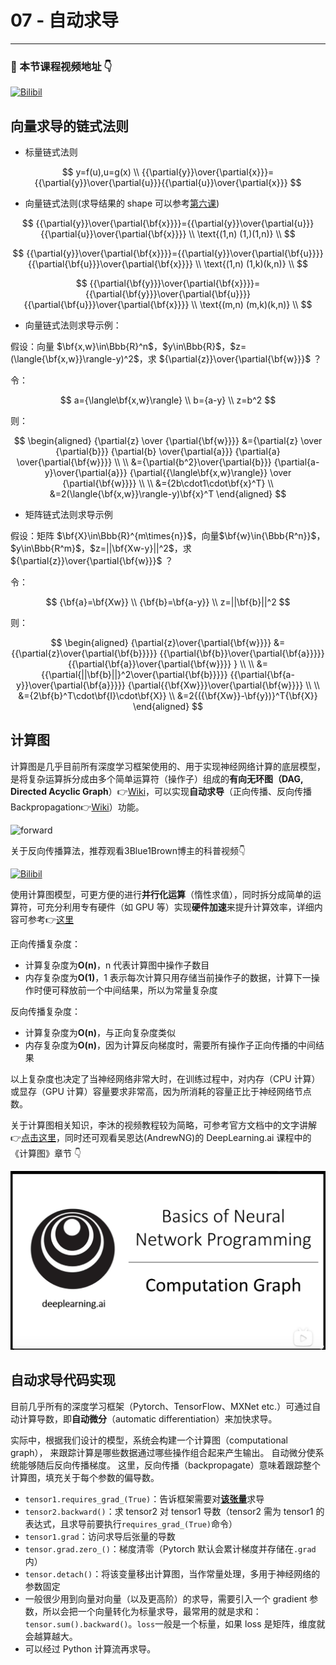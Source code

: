 # 07 - 自动求导

---

### 🎦 本节课程视频地址 👇

[![Bilibil](https://i0.hdslb.com/bfs/archive/feadafc9bf7283f84caacc60d841a4202b0395eb.jpg@640w_400h_100Q_1c.webp)](https://www.bilibili.com/video/BV1KA411N7Px)

## 向量求导的链式法则

- 标量链式法则

$$
y=f(u),u=g(x) \\
{{\partial{y}}\over{\partial{x}}}={{\partial{y}}\over{\partial{u}}}{{\partial{u}}\over{\partial{x}}}
$$

- 向量链式法则(求导结果的 shape 可以参考[第六课](./06-矩阵计算.md))

$$
{{\partial{y}}\over{\partial{\bf{x}}}}={{\partial{y}}\over{\partial{u}}}{{\partial{u}}\over{\partial{\bf{x}}}} \\
\text{(1,n)    (1,)(1,n)} \\
$$

$$
{{\partial{y}}\over{\partial{\bf{x}}}}={{\partial{y}}\over{\partial{\bf{u}}}}{{\partial{\bf{u}}}\over{\partial{\bf{x}}}} \\
\text{(1,n)    (1,k)(k,n)} \\
$$

$$
{{\partial{\bf{y}}}\over{\partial{\bf{x}}}}={{\partial{\bf{y}}}\over{\partial{\bf{u}}}}{{\partial{\bf{u}}}\over{\partial{\bf{x}}}} \\
\text{(m,n)    (m,k)(k,n)} \\
$$

- 向量链式法则求导示例：

假设：向量 $\bf{x,w}\in\Bbb{R}^n$，$y\in\Bbb{R}$，$z=(\langle{\bf{x,w}}\rangle-y)^2$，求 ${\partial{z}}\over{\partial{\bf{w}}}$ ？

令：

$$
a={\langle\bf{x,w}\rangle} \\
b={a-y} \\
z=b^2
$$

则：

$$
\begin{aligned}
    {\partial{z} \over {\partial{\bf{w}}}}
    &={\partial{z} \over {\partial{b}}}
    {\partial{b} \over{\partial{a}}}
    {\partial{a} \over{\partial{\bf{w}}}} \\ \\
    &={\partial{b^2}\over{\partial{b}}}
    {\partial{a-y}\over{\partial{a}}}
    {\partial{{\langle\bf{x,w}\rangle}} \over {\partial{\bf{w}}}} \\ \\
    &={2b\cdot1\cdot\bf{x}^T} \\
    &=2(\langle{\bf{x,w}}\rangle-y)\bf{x}^T
\end{aligned}
$$

- 矩阵链式法则求导示例

假设：矩阵 $\bf{X}\in\Bbb{R}^{m\times{n}}$，向量$\bf{w}\in{\Bbb{R^n}}$，$y\in\Bbb{R^m}$，$z=||\bf{Xw-y}||^2$，求${\partial{z}}\over{\partial{\bf{w}}}$ ？

令：

$$
{\bf{a}=\bf{Xw}} \\
{\bf{b}=\bf{a-y}} \\
z=||\bf{b}||^2
$$

则：

$$
\begin{aligned}
    {\partial{z}\over{\partial{\bf{w}}}}
    &={{\partial{z}\over{\partial{\bf{b}}}}}
    {{\partial{\bf{b}}\over{\partial{\bf{a}}}}}
    {{\partial{\bf{a}}\over{\partial{\bf{w}}}}
    } \\ \\
    &={{\partial{||\bf{b}||}^2\over{\partial{\bf{b}}}}}
    {{\partial{\bf{a-y}}\over{\partial{\bf{a}}}}}
    {\partial{{\bf{Xw}}}\over{\partial{\bf{w}}}}  \\ \\
    &={2\bf{b}^T\cdot\bf{I}\cdot\bf{X}} \\
    &=2{({\bf{Xw}}-\bf{y})}^T{\bf{X}}
\end{aligned}
$$

## 计算图

计算图是几乎目前所有深度学习框架使用的、用于实现神经网络计算的底层模型，是将复杂运算拆分成由多个简单运算符（操作子）组成的**有向无环图（DAG, Directed Acyclic Graph**）👉[Wiki](https://zh.wiki.hancel.org/wiki/%E6%9C%89%E5%90%91%E6%97%A0%E7%8E%AF%E5%9B%BE)，可以实现**自动求导**（正向传播、反向传播 Backpropagation👉[Wiki](https://zh.wiki.hancel.org/wiki/%E5%8F%8D%E5%90%91%E4%BC%A0%E6%92%AD%E7%AE%97%E6%B3%95)）功能。

![forward](https://zh.d2l.ai/_images/forward.svg)

关于反向传播算法，推荐观看3Blue1Brown博主的科普视频👇

[![Bilibil](https://i1.hdslb.com/bfs/archive/c617e8ce539c6dfb96fb89e7d2feec919b609b5d.jpg@640w_400h_100Q_1c.webp)](https://www.bilibili.com/video/BV16x411V7Qg)

使用计算图模型，可更方便的进行**并行化运算**（惰性求值），同时拆分成简单的运算符，可充分利用专有硬件（如 GPU 等）实现**硬件加速**来提升计算效率，详细内容可参考👉[这里](https://zh.d2l.ai/chapter_computational-performance/auto-parallelism.html)

正向传播复杂度：

- 计算复杂度为**O(n)**，n 代表计算图中操作子数目
- 内存复杂度为**O(1)**，1 表示每次计算只用存储当前操作子的数据，计算下一操作时便可释放前一个中间结果，所以为常量复杂度

反向传播复杂度：

- 计算复杂度为**O(n)**，与正向复杂度类似
- 内存复杂度为**O(n)**，因为计算反向梯度时，需要所有操作子正向传播的中间结果

以上复杂度也决定了当神经网络非常大时，在训练过程中，对内存（CPU 计算）或显存（GPU 计算）容量要求非常高，因为所消耗的容量正比于神经网络节点数。

关于计算图相关知识，李沐的视频教程较为简略，可参考官方文档中的文字讲解 👉[点击这里](https://zh.d2l.ai/chapter_multilayer-perceptrons/backprop.html)，同时还可观看吴恩达(AndrewNG)的 DeepLearning.ai 课程中的《计算图》章节 👇

[![computation_graph_andrew](Images/computation_graph_andrew.PNG)](https://www.bilibili.com/video/BV1FT4y1E74V?p=13)

## 自动求导代码实现

目前几乎所有的深度学习框架（Pytorch、TensorFlow、MXNet etc.）可通过自动计算导数，即**自动微分**（automatic differentiation）来加快求导。

实际中，根据我们设计的模型，系统会构建一个计算图（computational graph）， 来跟踪计算是哪些数据通过哪些操作组合起来产生输出。 自动微分使系统能够随后反向传播梯度。 这里，反向传播（backpropagate）意味着跟踪整个计算图，填充关于每个参数的偏导数。

- `tensor1.requires_grad_(True)`：告诉框架需要对<u>**该张量**</u>求导
- `tensor2.backward()`：求 tensor2 对 tensor1 导数（tensor2 需为 tensor1 的表达式，且求导前要执行`requires_grad_(True)`命令）
- `tensor1.grad`：访问求导后张量的导数
- `tensor.grad.zero_()`：梯度清零（Pytorch 默认会累计梯度并存储在`.grad`内）
- `tensor.detach()`：将该变量移出计算图，当作常量处理，多用于神经网络的参数固定
- 一般很少用到向量对向量（以及更高阶）的求导，需要引入一个 gradient 参数，所以会把一个向量转化为标量求导，最常用的就是求和：`tensor.sum().backward()`。`loss`一般是一个标量，如果 loss 是矩阵，维度就会越算越大。
- 可以经过 Python 计算流再求导。
